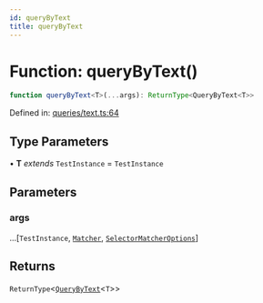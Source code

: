 ```yaml
---
id: queryByText
title: queryByText
---
```


<!-- DO NOT EDIT: this page is autogenerated from the type comments -->

# Function: queryByText()

```ts
function queryByText<T>(...args): ReturnType<QueryByText<T>>
```

Defined in: [queries/text.ts:64](https://github.com/crutchcorn/cli-testing-library/blob/main/packages/cli-testing-library/src/queries/text.ts#L64)

## Type Parameters

• **T** *extends* `TestInstance` = `TestInstance`

## Parameters

### args

...\[`TestInstance`, [`Matcher`](../../../type-aliases/matcher.md), [`SelectorMatcherOptions`](../../../interfaces/selectormatcheroptions.md)\]

## Returns

`ReturnType`\<[`QueryByText`](../type-aliases/querybytext.md)\<`T`\>\>
